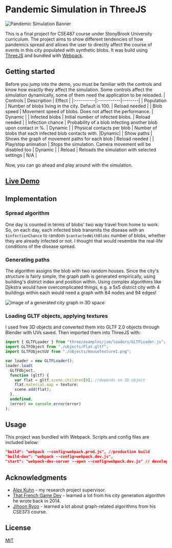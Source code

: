 # Pandemic Simulation in ThreeJS

![Pandemic Simulation Banner](https://janarosmonaliev.github.io/pandemic-simulation/src/images/research-simulations-banner.png)

This is a final project for CSE487 course under StonyBrook University curriculum. The project aims to show different tendencies of how pandemics spread and allows the user to directly affect the course of events in this city populated with synthetic blobs. It was build using [ThreeJS](https://threejs.org) and bundled with [Webpack](https://webpack.js.org).

## Getting started

Before you jump into the demo, you must be familiar with the controls and know how exactly they affect the simulation. Some controls affect the simulation dynamically, some of them need the application to be reloaded.
| Controls | Description | Effect |
|:----------|:-----------|--------|
| Population | Number of blobs living in the city. Default is 100. | Reload needed |
| Blob speed | Movement speed of blobs. Does not affect the performance. | Dynamic |
| Infected blobs | Initial number of infected blobs. | Reload needed |
| Infection chance | Probability of a blob infecting another blob upon contact in %. | Dynamic |
| Physical contacts per blob | Number of blobs that each infected blob contacts with. |Dynamic|
| Show paths | Shows the graph of movement paths for each blob | Reload needed |
| Play/stop animation | Stops the simulation. Camera movement will be disabled too | Dynamic |
| Reload | Reloads the simulation with selected settings | N/A |

Now, you can go ahead and play around with the simulation.

## [Live Demo](https://janarosmonaliev.github.io/pandemic-simulation/)

## Implementation

### Spread algorithm

One day is counted in terms of blobs' two way travel from home to work. So, on each day, each infected blob transmits the disease with an `$infectionChance` to random `$contactedWithBlobs` number of blobs, whether they are already infected or not. I thought that would resemble the real-life conditions of the disease spread.

### Generating paths

The algorithm assigns the blob with two random houses. Since the city's structure is fairly simple, the graph path is generated empirically, using building's district index and position within. Using complex algorithms like Djikstra would have overcomplicated things, e.g. a 5x5 district city with 4 buildings within each would need a graph with 84 nodes and 94 edges!

![Image of a generated city graph in 3D space](https://janarosmonaliev.github.io/pandemic-simulation/src/images/progress-graphs.png)

### Loading GLTF objects, applying textures

I used free 3D objects and converted them into GLTF 2.0 objects through Blender with UVs saved. Then imported them into ThreeJS with:

```javascript
import { GLTFLoader } from "three/examples/jsm/loaders/GLTFLoader.js";
import GLTFObject from "./objects/Flat.gltf";
import GLTFObjectUV from "./objects/HouseTexture1.png";

var loader = new GLTFLoader();
loader.load(
  GLTFObject,
  function (gltf) {
    var flat = gltf.scene.children[0]; //depends on 3D object
    flat.material.map = texture;
    scene.add(flat);
  },
  undefined,
  (error) => console.error(error)
);
```

## Usage

This project was bundled with Webpack. Scripts and config files are included below:

```json
"build": "webpack --config=webpack.prod.js", //production build
"build-dev": "webpack --config=webpack.dev.js",
"start": "webpack-dev-server --open --config=webpack.dev.js" // development server
```

## Acknowledgments

- [Alex Kuhn](http://www.alexckuhn.com) - my research project supervisor.
- [That French Game Dev](https://thatfrenchgamedev.com/) - learned a lot from his city generation algorithm he wrote back in 2014.
- [Jihoon Ryoo](https://sites.google.com/site/jihoonryoo/) - learned a lot about graph-related algorithms from his CSE373 course.

## License

[MIT](https://choosealicense.com/licenses/mit/)
